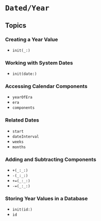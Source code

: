 # ``Dated/Year``

## Topics

### Creating a Year Value
- ``init(_:)``

### Working with System Dates

- ``init(date:)``

### Accessing Calendar Components

- ``yearOfEra``
- ``era``
- ``components``

### Related Dates

- ``start``
- ``dateInterval``
- ``weeks``
- ``months``

### Adding and Subtracting Components

- ``+(_:_:)``
- ``-(_:_:)``
- ``+=(_:_:)``
- ``-=(_:_:)``

### Storing Year Values in a Database

- ``init(id:)``
- ``id``
